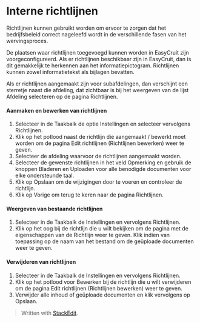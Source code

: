 # Interne richtlijnen

Richtlijnen kunnen gebruikt worden om ervoor te zorgen dat het bedrijfsbeleid correct nageleefd wordt in de verschillende fasen van het wervingsproces.

De plaatsen waar richtlijnen toegevoegd kunnen worden in EasyCruit zijn voorgeconfigureerd. Als er richtlijnen beschikbaar zijn in EasyCruit, dan is dit gemakkelijk te herkennen aan het informatiepictogram. Richtlijnen kunnen zowel informatietekst als bijlagen bevatten.

Als er richtlijnen aangemaakt zijn voor subafdelingen, dan verschijnt een sterretje naast die afdeling, dat zichtbaar is bij het weergeven van de lijst  Afdeling selecteren  op de pagina  Richtlijnen.

#### Aanmaken en bewerken van richtlijnen

1.  Selecteer in de  Taakbalk  de optie  Instellingen  en selecteer vervolgens  Richtlijnen.
2.  Klik op het potlood naast de richtlijn die aangemaakt / bewerkt moet worden om de pagina  Edit richtlijnen  (Richtlijnen bewerken) weer te geven.
3.  Selecteer de afdeling waarvoor de richtlijnen aangemaakt worden.
4.  Selecteer de gewenste richtlijnen in het veld  Opmerking  en gebruik de knoppen  Bladeren  en  Uploaden  voor alle benodigde documenten voor elke ondersteunde taal.
5.  Klik op  Opslaan  om de wijzigingen door te voeren en controleer de richtlijn.
6.  Klik op  Vorige  om terug te keren naar de pagina  Richtlijnen.

#### Weergeven van bestaande richtlijnen

1.  Selecteer in de  Taakbalk  de  Instellingen  en vervolgens  Richtlijnen.
2.  Klik op het oog bij de richtlijn die u wilt bekijken om de pagina met de eigenschappen van de  Richtlijn  weer te geven. Klik indien van toepassing op de naam van het bestand om de geüploade documenten weer te geven.

#### Verwijderen van richtlijnen

1.  Selecteer in de  Taakbalk  de  Instellingen  en vervolgens  Richtlijnen.
2.  Klik op het potlood voor  Bewerken  bij de richtlijn die u wilt verwijderen om de pagina  Edit richtlijnen  (Richtlijnen bewerken) weer te geven.
3.  Verwijder alle inhoud of geüploade documenten en klik vervolgens op  Opslaan.


> Written with [StackEdit](https://stackedit.io/).
<!--stackedit_data:
eyJoaXN0b3J5IjpbMTM3NDg5OTQ2NV19
-->